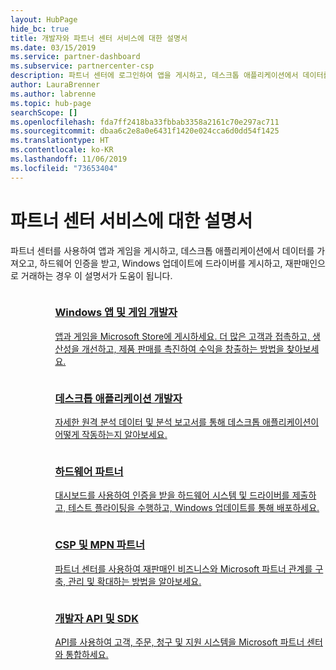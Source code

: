 ```yaml
---
layout: HubPage
hide_bc: true
title: 개발자와 파트너 센터 서비스에 대한 설명서
ms.date: 03/15/2019
ms.service: partner-dashboard
ms.subservice: partnercenter-csp
description: 파트너 센터에 로그인하여 앱을 게시하고, 데스크톱 애플리케이션에서 데이터를 가져오고, 하드웨어 인증을 받고, Windows 업데이트에 드라이버를 게시하고, 재판매인으로 거래하는 경우 이 설명서가 도움이 됩니다.
author: LauraBrenner
ms.author: labrenne
ms.topic: hub-page
searchScope: []
ms.openlocfilehash: fda7ff2418ba33fbbab3358a2161c70e297ac711
ms.sourcegitcommit: dbaa6c2e8a0e6431f1420e024cca6d0dd54f1425
ms.translationtype: HT
ms.contentlocale: ko-KR
ms.lasthandoff: 11/06/2019
ms.locfileid: "73653404"
---
```

<div id="main" class="v2">
    <div class="container">
        <h1>파트너 센터 서비스에 대한 설명서</h1>
        <p>파트너 센터를 사용하여 앱과 게임을 게시하고, 데스크톱 애플리케이션에서 데이터를 가져오고, 하드웨어 인증을 받고, Windows 업데이트에 드라이버를 게시하고, 재판매인으로 거래하는 경우 이 설명서가 도움이 됩니다.</p>
        <ul class="pivots" style="list-style:none;margin:0;">
            <li>
                <a href="#products"></a>
                <ul id="products" style="list-style:none;margin:0;">
                    <li>
                        <a href="#products1"></a>
                        <ul id="products1" class="cardsC cols cols3" style="list-style:none;margin:0;">
                            <li>
                                <a href="https://docs.microsoft.com/windows/uwp/publish/">
                                    <div class="cardSize">
                                        <div class="cardPadding">
                                            <div class="card">
                                                <div class="cardImageOuter">
                                                    <div class="cardImage bgdAccent1">
                                                        <img alt="" src="https://docs.microsoft.com/media/hubs/windows/win_hardware-dev-2.svg" data-linktype="external">
                                                    </div>
                                                </div>
                                                <div class="cardText">
                                                    <h3>Windows 앱 및 게임 개발자</h3>
                                                    <p>앱과 게임을 Microsoft Store에 게시하세요. 더 많은 고객과 접촉하고, 생산성을 개선하고, 제품 판매를 촉진하여 수익을 창출하는 방법을 찾아보세요.</p>
                                                </div>
                                            </div>
                                        </div>
                                    </div>
                                </a>
                            </li>
                            <li>
                                <a href="https://msdn.microsoft.com/library/windows/desktop/mt826504(v=vs.85).aspx">
                                    <div class="cardSize">
                                        <div class="cardPadding">
                                            <div class="card">
                                                <div class="cardImageOuter">
                                                    <div class="cardImage bgdAccent1">
                                                        <img alt="" src="https://docs.microsoft.com/media/illustrations/sql-analytics-service.svg" data-linktype="external">
                                                    </div>
                                                </div>
                                                <div class="cardText">
                                                    <h3>데스크톱 애플리케이션 개발자</h3>
                                                    <p>자세한 원격 분석 데이터 및 분석 보고서를 통해 데스크톱 애플리케이션이 어떻게 작동하는지 알아보세요.</p>
                                                </div>
                                            </div>
                                        </div>
                                    </div>
                                </a>
                            </li>
                            <li>
                                <a href="https://docs.microsoft.com/windows-hardware/drivers/dashboard/">
                                    <div class="cardSize">
                                        <div class="cardPadding">
                                            <div class="card">
                                                <div class="cardImageOuter">
                                                    <div class="cardImage bgdAccent1">
                                                        <img alt="" src="https://docs.microsoft.com/media/hubs/systemcenter/system-center-configuration.svg" data-linktype="external">
                                                    </div>
                                                </div>
                                                <div class="cardText">
                                                    <h3>하드웨어 파트너</h3>
                                                    <p>대시보드를 사용하여 인증을 받을 하드웨어 시스템 및 드라이버를 제출하고, 테스트 플라이팅을 수행하고, Windows 업데이트를 통해 배포하세요.</p>
                                                </div>
                                            </div>
                                        </div>
                                    </div>
                                </a>
                            </li>
                            <li>
                                <a href="/partner-center/">
                                    <div class="cardSize">
                                        <div class="cardPadding">
                                            <div class="card">
                                                <div class="cardImageOuter">
                                                    <div class="cardImage bgdAccent1">
                                                        <img alt="" src="https://docs.microsoft.com/media/hubs/ems/ems_device-app-mgmt-1.svg" data-linktype="external">
                                                    </div>
                                                </div>
                                                <div class="cardText">
                                                    <h3>CSP 및 MPN 파트너</h3>
                                                    <p>파트너 센터를 사용하여 재판매인 비즈니스와 Microsoft 파트너 관계를 구축, 관리 및 확대하는 방법을 알아보세요.</p>
                                                </div>
                                            </div>
                                        </div>
                                    </div>
                                </a>
                            </li>
                            <li>
                                <a href="/partner-center/develop/">
                                    <div class="cardSize">
                                        <div class="cardPadding">
                                            <div class="card">
                                                <div class="cardImageOuter">
                                                    <div class="cardImage bgdAccent1">
                                                        <img alt="" src="https://docs.microsoft.com/azure/media/index/azure_fundamentals.svg" data-linktype="external">
                                                    </div>
                                                </div>
                                                <div class="cardText">
                                                    <h3>개발자 API 및 SDK</h3>
                                                    <p>API를 사용하여 고객, 주문, 청구 및 지원 시스템을 Microsoft 파트너 센터와 통합하세요.</p>
                                                </div>
                                            </div>
                                        </div>
                                    </div>
                                </a>
                            </li>
                        </ul>
                    </li>
                </ul>
            </li>
        </ul>
    </div>
</div>